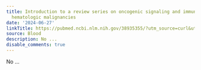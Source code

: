 ```yaml
---
title: Introduction to a review series on oncogenic signaling and immune evasion in
  hematologic malignancies
date: '2024-06-27'
linkTitle: https://pubmed.ncbi.nlm.nih.gov/38935355/?utm_source=curl&utm_medium=rss&utm_campaign=journals&utm_content=7603509&fc=None&ff=20240628182045&v=2.18.0.post9+e462414
source: Blood
description: No ...
disable_comments: true
---
```

No ...